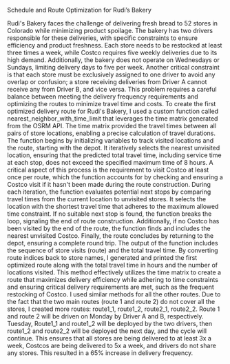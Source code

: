 Schedule and Route Optimization for Rudi’s Bakery

Rudi's Bakery faces the challenge of delivering fresh bread to 52 stores in Colorado while minimizing product spoilage. The bakery has two drivers responsible for these deliveries, with specific constraints to ensure efficiency and product freshness. Each store needs to be restocked at least three times a week, while Costco requires five weekly deliveries due to its high demand. Additionally, the bakery does not operate on Wednesdays or Sundays, limiting delivery days to five per week. Another critical constraint is that each store must be exclusively assigned to one driver to avoid any overlap or confusion; a store receiving deliveries from Driver A cannot receive any from Driver B, and vice versa. This problem requires a careful balance between meeting the delivery frequency requirements and optimizing the routes to minimize travel time and costs.
To create the first optimized delivery route for Rudi's Bakery, I used a custom function called nearest_neighbor_with_time_limit that leverages the time matrix generated from the OSRM API. The time matrix provided the travel times between all pairs of store locations, enabling a precise calculation of travel durations.
The function begins by initializing variables to track visited locations and the route, starting with the depot. It iteratively selects the nearest unvisited location, ensuring that the predicted total travel time, including service time at each stop, does not exceed the specified maximum time of 8 hours. A critical aspect of this process is the requirement to visit Costco at least once per route, which the function accounts for by checking and ensuring a Costco visit if it hasn't been made during the route construction.
During each iteration, the function evaluates potential next stops by comparing travel times from the current location to unvisited stores. It selects the location with the shortest travel time that adheres to the maximum allowed time constraint. If no suitable next stop is found, the function breaks the loop, signaling the end of route construction. Additionally, if no Costco has been visited by the end of the route, the function finds and includes the nearest unvisited Costco. Finally, the route concludes by returning to the depot, ensuring a complete round trip.
The output of the function includes the sequence of store visits (route) and the total travel time. By converting route indices back to store names, I generated and printed the first optimized route along with the total travel time in hours and the number of locations visited. This method effectively utilizes the time matrix to create a route that maximizes delivery efficiency while adhering to time constraints and ensuring critical delivery requirements are met, such as the frequent restocking of Costco. I used similar methods for all the other routes.
Due to the fact that the two main routes (route 1 and route 2) do not cover all the stores, I created more routes: route1_1, route1_2, route2_1, route2_2. Route 1 and route 2 will be driven on Monday by Driver A and B, respectively. Tuesday, Route1_1 and route1_2 will be deployed by the two drivers, then route1_2 and route2_2 will be deployed the next day, and the cycle will continue. This ensures that all stores are being delivered to at least 3x a week, Costcos are being delivered to 5x a week, and drivers do not share any stores. This resulted in a 65% increase in delivery frequency. 









